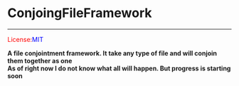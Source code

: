 # ConjoingFileFramework
<hr>
<span style="color:red">License:<span style="color:blue">MIT</span></span>
<br>

__A file conjointment framework. It take any type of file and will conjoin them together as one__<br>
__As of right now I do not know what all will happen. But progress is starting soon__
